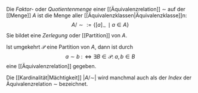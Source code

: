 Die _Faktor-_ oder _Quotientenmenge_ einer [[Äquivalenzrelation]] $∼$ auf der [[Menge]] $A$ ist die Menge aller [[Äquivalenzklassen|Äquivalenzklasse]]n:
$${\displaystyle A/{\sim }:=\{[a]_{\sim \!}\mid a\in A\}}$$
Sie bildet eine _Zerlegung_ oder [[Partition]] von $A$.

Ist umgekehrt $\mathcal P$ eine Partition von $A$, dann ist durch
$${\displaystyle a\sim b\;:\!\iff \exists B\in {\mathcal {P}}\colon \;a,b\in B}$$
eine [[Äquivalenzrelation]] gegeben.

Die [[Kardinalität|Mächtigkeit]]  $| A / ∼ |$ wird manchmal auch als der _Index_ der Äquivalenzrelation $∼$ bezeichnet.